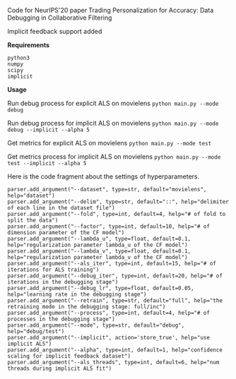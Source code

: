 Code for NeurIPS'20 paper Trading Personalization for Accuracy: Data Debugging in Collaborative Filtering

Implicit feedback support added

**Requirements**
```
python3
numpy
scipy
implicit
```

**Usage**

Run debug process for explicit ALS on movielens
`python main.py --mode debug`

Run debug process for implicit ALS on movielens
`python main.py --mode debug --implicit --alpha 5`

Get metrics for explicit ALS on movielens
`python main.py --mode test`

Get metrics process for implicit ALS on movielens
`python main.py --mode test --implicit --alpha 5`


Here is the code fragment about the settings of hyperparameters.

```
parser.add_argument("--dataset", type=str, default="movielens", help="dataset")
parser.add_argument("--delim", type=str, default="::", help="delimiter of each line in the dataset file")
parser.add_argument("--fold", type=int, default=4, help="# of fold to split the data")
parser.add_argument("--factor", type=int, default=10, help="# of dimension parameter of the CF model")
parser.add_argument("--lambda_u", type=float, default=0.1, help="regularization parameter lambda_u of the CF model")
parser.add_argument("--lambda_v", type=float, default=0.1, help="regularization parameter lambda_v of the CF model")
parser.add_argument("--als_iter", type=int, default=15, help="# of iterations for ALS training")
parser.add_argument("--debug_iter", type=int, default=20, help="# of iterations in the debugging stage")
parser.add_argument("--debug_lr", type=float, default=0.05, help="learning rate in the debugging stage")
parser.add_argument("--retrain", type=str, default="full", help="the retraining mode in the debugging stage: full/inc")
parser.add_argument("--process", type=int, default=4, help="# of processes in the debugging stage")
parser.add_argument("--mode", type=str, default="debug", help="debug/test")
parser.add_argument("--implicit", action='store_true', help="use implicit ALS")
parser.add_argument("--alpha", type=int, default=1, help="confidence scaling for implicit feedback dataset")
parser.add_argument("--als_threads", type=int, default=6, help="num threads during implicit ALS fit")
```